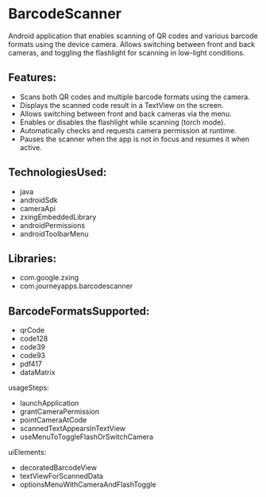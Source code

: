 # BarcodeScanner
Android application that enables scanning of QR codes and various barcode formats using the device camera.   Allows switching between front and back cameras, and toggling the flashlight for scanning in low-light conditions.
## Features:
  - Scans both QR codes and multiple barcode formats using the camera.
  - Displays the scanned code result in a TextView on the screen.
  - Allows switching between front and back cameras via the menu.
  - Enables or disables the flashlight while scanning (torch mode).
  - Automatically checks and requests camera permission at runtime.
  - Pauses the scanner when the app is not in focus and resumes it when active.

## TechnologiesUsed:
  - java
  - androidSdk
  - cameraApi
  - zxingEmbeddedLibrary
  - androidPermissions
  - androidToolbarMenu

## Libraries:
  - com.google.zxing
  - com.journeyapps.barcodescanner

## BarcodeFormatsSupported:
  - qrCode
  - code128
  - code39
  - code93
  - pdf417
  - dataMatrix

usageSteps:
  - launchApplication
  - grantCameraPermission
  - pointCameraAtCode
  - scannedTextAppearsInTextView
  - useMenuToToggleFlashOrSwitchCamera

uiElements:
  - decoratedBarcodeView
  - textViewForScannedData
  - optionsMenuWithCameraAndFlashToggle
